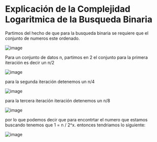 # Explicación de la Complejidad Logaritmica de la Busqueda Binaria

Partimos del hecho de que para la busqueda binaria se requiere que el conjunto de numeros este ordenado.

![image](https://raw.githubusercontent.com/JavierCahuata/fibonacci/src/master/20190913-175938.jpg)

Para un conjunto de datos n, partimos en 2 el conjunto para la primera iteración es decir un n/2

![image](https://raw.githubusercontent.com/JavierCahuata/fibonacci/src/master/20190913-180026.jpg)

para la segunda iteración detenemos un n/4

![image](https://raw.githubusercontent.com/JavierCahuata/fibonacci/src/master/20190913-180042.jpg)

para la tercera iteración iteración detenemos un n/8

![image](https://raw.githubusercontent.com/JavierCahuata/fibonacci/src/master/20190913-180053.jpg)

por lo que podemos decir que para encontrtar el numero que estamos buscando tenemos que 1 = n / 2^x. entonces tendriamos lo siguiente: 

![image](https://raw.githubusercontent.com/JavierCahuata/fibonacci/master/src/20190913-180205.jpg)
